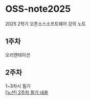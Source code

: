# OSS-note2025
2025 2학기 오픈소스소프트웨어 강의 노트

## 1주차
오리엔테이션

## 2주차
1~3차시 필기  
<a href="https://www.notion.so/2-26972c82600e8050a9c5e0503e8dfb42?source=copy_link"> [노션] 2주차 필기 내용 </a>
